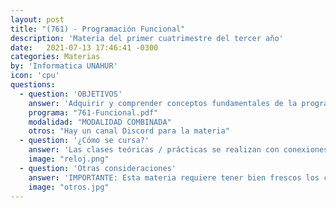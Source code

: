 ```yaml
---
layout: post
title: "(761) - Programación Funcional"
description: 'Materia del primer cuatrimestre del tercer año'
date:   2021-07-13 17:46:41 -0300
categories: Materias
by: 'Informatica UNAHUR'
icon: 'cpu'
questions:
  - question: 'OBJETIVOS'
    answer: 'Adquirir y comprender conceptos fundamentales de la programación funcional y su importancia en la tarea de programar. Por ejemplo: abstracción mediante funciones y sistemas de tipos. Implementar programas sencillos en un lenguaje funcional (se utiliza Haskell como lenguaje). Demostrar propiedades sencillas de programas funcionales utilizando inducción estructural.'
    programa: "761-Funcional.pdf"
    modalidad: "MODALIDAD COMBINADA"
    otros: "Hay un canal Discord para la materia"
  - question: '¿Cómo se cursa?'
    answer: 'Las clases teóricas / prácticas se realizan con conexiones sincrónicas o presenciales en el horario asignado. Se requiere además realizar mucha práctica y revisar los contenidos, videos explicativos y ejercicios que se proponen en el campus.'
    image: "reloj.png"
  - question: 'Otras consideraciones'
    answer: 'IMPORTANTE: Esta materia requiere tener bien frescos los contenidos de Matemática 1 (es importante ir repasando) y se RECOMIENDA haber cursado Matemática 2 (no es correlativa pero permite entender mejor algunos temas).'
    image: "otros.jpg"
---
```

